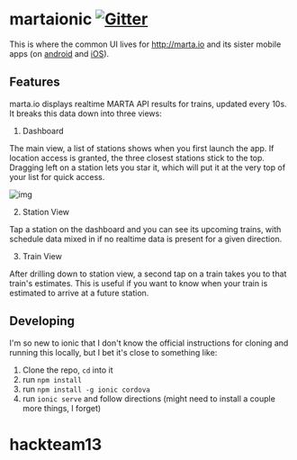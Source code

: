 # martaionic [![Gitter](https://badges.gitter.im/jakswa/martaionic.svg)](https://gitter.im/jakswa/martaionic?utm_source=badge&utm_medium=badge&utm_campaign=pr-badge&utm_content=badge)

This is where the common UI lives for http://marta.io and its sister mobile apps (on [android](https://play.google.com/store/apps/details?id=com.ionicframework.martaionic451202) and [iOS](https://itunes.apple.com/us/app/marta.io/id1082012161)).

## Features
marta.io displays realtime MARTA API results for trains, updated every 10s. It breaks this data down into three views:

1. Dashboard

  The main view, a list of stations shows when you first launch the app. If location access is granted, the three closest stations stick to the top. Dragging left on a station lets you star it, which will put it at the very top of your list for quick access.

  ![img](http://i.imgur.com/cILuvvp.gif)

2. Station View

  Tap a station on the dashboard and you can see its upcoming trains, with schedule data mixed in if no realtime data is present for a given direction.

3. Train View

  After drilling down to station view, a second tap on a train takes you to that train's estimates. This is useful if you want to know when your train is estimated to arrive at a future station.

## Developing
I'm so new to ionic that I don't know the official instructions for
cloning and running this locally, but I bet it's close to something like:

1. Clone the repo, `cd` into it
2. run `npm install`
3. run `npm install -g ionic cordova`
3. run `ionic serve` and follow directions (might need to install a couple more things, I forget)
# hackteam13
